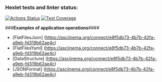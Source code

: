 ### Hexlet tests and linter status:
[![Actions Status](https://github.com/fjellaperc/java-project-71/workflows/hexlet-check/badge.svg)](https://github.com/fjellaperc/java-project-71/actions)
[![Test Coverage](https://api.codeclimate.com/v1/badges/ca9bd249ba03e512b3e5/test_coverage)](https://codeclimate.com/github/fjellaperc/java-project-71/test_coverage)

###**Examples of application operations**####
- [FlatFilesJson] (https://asciinema.org/connect/e8f5db73-4b7b-42fa-a9eb-fd319b62ae4c)
- [FlatFilesYaml] (https://asciinema.org/connect/e8f5db73-4b7b-42fa-a9eb-fd319b62ae4c)
- [DataStructure] (https://asciinema.org/connect/e8f5db73-4b7b-42fa-a9eb-fd319b62ae4c)
- [JSONFormat] (https://asciinema.org/connect/e8f5db73-4b7b-42fa-a9eb-fd319b62ae4c)
